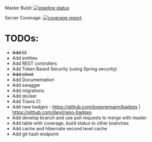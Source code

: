 Master Build: 
[![pipeline status](https://gitlab.com/palerique/phorum/badges/master/pipeline.svg)](https://gitlab.com/palerique/phorum/commits/master)

Server Coverage:
[![coverage report](https://gitlab.com/palerique/phorum/badges/master/coverage.svg)](https://gitlab.com/palerique/phorum/commits/master)

# TODOs:
- ~~Add CI~~
- Add entities
- Add REST controllers
- Add Token Based Security (using Spring security)
- ~~Add client~~
- Add Documentation
- Add swagger
- Add migrations
- Add docker
- Add Travis CI
- Add new badges - https://github.com/boennemann/badges | https://github.com/dwyl/repo-badges
- Add develop branch and use pull requests to merge with master
- Add table with coverage, build status to other branches
- Add cache and hibernate second level cache
- Add git hash endpoint
